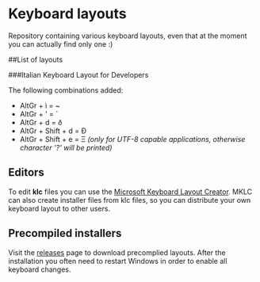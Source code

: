 # Keyboard layouts
Repository containing various keyboard layouts, even that at the moment you can actually find only one :)

##List of layouts

###Italian Keyboard Layout for Developers

The following combinations added:

* AltGr + ì = ~
* AltGr + ' = `
* AltGr + d = ð
* AltGr + Shift + d = Ð
* AltGr + Shift + e = Ξ   *(only for UTF-8 capable applications, otherwise character '?' will be printed)*

## Editors

To edit **klc** files you can use the [Microsoft Keyboard Layout Creator](https://msdn.microsoft.com/en-us/goglobal/bb964665.aspx). MKLC can also create installer files from klc files, so you can distribute your own keyboard layout to other users.

## Precompiled installers

Visit the [releases](https://github.com/Neurone/keyboard-layouts/releases) page to download precomplied layouts. After the installation you often need to restart Windows in order to enable all keyboard changes.
